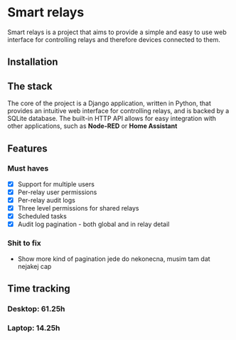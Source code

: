 # Smart relays
Smart relays is a project that aims to provide a simple and easy to use web interface 
for controlling relays and therefore devices connected to them.
## Installation
## The stack
The core of the project is a Django application, written in Python, that provides an intuitive web interface
for controlling relays, and is backed by a SQLite database. The built-in HTTP API allows
for easy integration with other applications, such as **Node-RED** or **Home Assistant**
## Features
### Must haves
- [x] Support for multiple users
- [x] Per-relay user permissions
- [x] Per-relay audit logs
- [x] Three level permissions for shared relays
- [x] Scheduled tasks
- [x] Audit log pagination - both global and in relay detail
### Shit to fix
- Show more kind of pagination jede do nekonecna, musim tam dat nejakej cap
## Time tracking
### Desktop: 61.25h
### Laptop: 14.25h